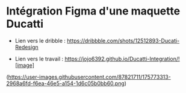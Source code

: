 # Intégration Figma d'une maquette Ducatti

- Lien vers le dribble : https://dribbble.com/shots/12512893-Ducati-Redesign

- Lien vers le travail : https://jojo6392.github.io/Ducatti-Integration/![image]

(https://user-images.githubusercontent.com/87821711/175773313-2968a6fd-f6ea-46e5-a154-1d6c05b0bb60.png)
